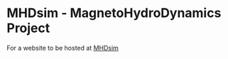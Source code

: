 # MHDsim - MagnetoHydroDynamics Project
For a website to be hosted at [MHDsim]((adhilshaa.github.io/MHDsim/))
